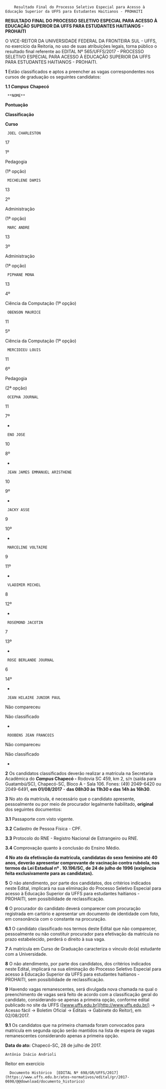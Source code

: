         Resultado Final do Processo Seletivo Especial para Acesso à Educação Superior da UFFS para Estudantes Haitianos - PROHAITI  

**RESULTADO FINAL DO PROCESSO SELETIVO ESPECIAL PARA ACESSO À EDUCAÇÃO SUPERIOR DA UFFS PARA ESTUDANTES HAITIANOS - PROHAITI**

  

 O VICE-REITOR DA UNIVERSIDADE FEDERAL DA FRONTEIRA SUL - UFFS, no exercício da Reitoria, no uso de suas atribuições legais, torna público o resultado final referente ao EDITAL Nº 565/UFFS/2017 - PROCESSO SELETIVO ESPECIAL PARA ACESSO À EDUCAÇÃO SUPERIOR DA UFFS PARA ESTUDANTES HAITIANOS - PROHAITI.

  

 **1** Estão classificados e aptos a preencher as vagas correspondentes nos cursos de graduação os seguintes candidatos:

 **1.1 *Campus*** **Chapecó**

     **NOME**

   **Pontuação**

   **Classificação**

   **Curso**

     JOEL CHARLESTON

   17

   1º 

   Pedagogia

 (1ª opção)

     MICHELENE DAMIS

   13

   2º 

   Administração

 (1ª opção)

     MARC ANDRE

   13

   3º 

   Administração

 (1ª opção)

     PIPHANE MONA

   13

   4º 

   Ciência da Computação (1ª opção)

     OBENSON MAURICE

   11

   5º 

   Ciência da Computação (1ª opção)

     MERCIDIEU LOUIS

   11

   6º 

   Pedagogia

 (2ª opção)

     OCEPHA JOURNAL

   11

   7º 

   -

     ENO JOSE

   10

   8º 

   -

     JEAN JAMES EMMANUEL ARISTHENE

   10

   9º 

   -

     JACKY ASSE

   9

   10º 

   -

     MARCELINE VOLTAIRE

   9

   11º 

   -

     VLADIMIR MICHEL

   8

   12º 

   -

     ROSEMOND JACOTIN

   7

   13º 

   -

     ROSE BERLANDE JOURNAL

   6

   14º 

   -

     JEAN HILAIRE JUNIOR PAUL

   Não compareceu

   Não classificado

   -

     ROOBENS JEAN FRANCOIS

   Não compareceu

   Não classificado

   -

      

 **2** Os candidatos classificados deverão realizar a matrícula na Secretaria Acadêmica do ***Campus* Chapecó -** Rodovia SC 459, km 2, s/n (saída para Guatambú/SC), Chapecó-SC, Bloco A - Sala 106. Fones: (49) 2049-6420 ou 2049-6491, **em 01/08/2017** - **das 08h30 às 11h30 e das 14h às 16h30**.

  

 **3** No ato da matrícula, é necessário que o candidato apresente, pessoalmente ou por meio de procurador legalmente habilitado, **original** dos seguintes documentos:

 **3.1** Passaporte com visto vigente.

 **3.2** Cadastro de Pessoa Física - CPF.

 **3.3** Protocolo do RNE - Registro Nacional de Estrangeiro ou RNE.

 **3.4** Comprovação quanto à conclusão do Ensino Médio.

  **4 No ato da efetivação da matrícula, candidatas do sexo feminino até 40 anos, deverão apresentar comprovante de vacinação contra rubéola, nos termos da Lei Estadual nº . 10.196/SC, de 24 de julho de 1996 (exigência feita exclusivamente para as candidatas).**

  

 **5** O não atendimento, por parte dos candidatos, dos critérios indicados neste Edital, implicará na sua eliminação do Processo Seletivo Especial para acesso à Educação Superior da UFFS para estudantes haitianos - PROHAITI, sem possibilidade de reclassificação.

  

 **6** O procurador do candidato deverá comparecer com procuração registrada em cartório e apresentar um documento de identidade com foto, em consonância com o constante na procuração.

 **6.1** O candidato classificado nos termos deste Edital que não comparecer, pessoalmente ou não constituir procurador para efetivação da matrícula no prazo estabelecido, perderá o direito à sua vaga.

  

 **7** A matrícula em Curso de Graduação caracteriza o vínculo do(a) estudante com a Universidade.

  

 **8** O não atendimento, por parte dos candidatos, dos critérios indicados neste Edital, implicará na sua eliminação do Processo Seletivo Especial para acesso à Educação Superior da UFFS para estudantes haitianos - PROHAITI, sem possibilidade de reclassificação.

  

 **9** Havendo vagas remanescentes, será divulgada nova chamada na qual o preenchimento de vagas será feito de acordo com a classificação geral do candidato, considerando-se apenas a primeira opção, conforme edital publicado no site da UFFS ([www.uffs.edu.br](http://www.uffs.edu.br/) → Acesso fácil → Boletim Oficial → Editais → Gabinete do Reitor), em 02/08/2017.

 **9.1** Os candidatos que na primeira chamada foram convocados para matricula em segunda opção serão mantidos na lista de espera de vagas remanescentes considerando apenas a primeira opção.

   **Data do ato:** Chapecó-SC, 28 de julho de 2017.   
 

    Antônio Inácio Andrioli   
 Reitor em exercício 

      Documento Histórico  [EDITAL Nº 698/GR/UFFS/2017](https://www.uffs.edu.br/atos-normativos/edital/gr/2017-0698/@@download/documento_historico)     
      